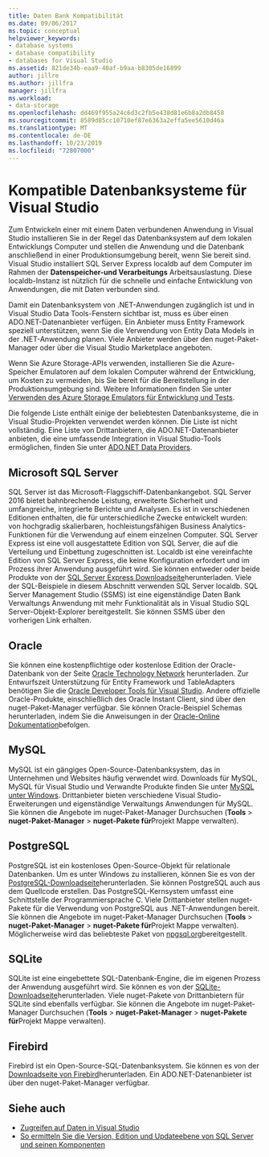 ```yaml
---
title: Daten Bank Kompatibilität
ms.date: 09/06/2017
ms.topic: conceptual
helpviewer_keywords:
- database systems
- database compatibility
- databases for Visual Studio
ms.assetid: 821de34b-eaa9-40af-b9aa-b8305de16899
author: jillre
ms.author: jillfra
manager: jillfra
ms.workload:
- data-storage
ms.openlocfilehash: dd469f955a24c6d3c2fb5e438d81e6b8a2db8458
ms.sourcegitcommit: 8589d85cc10710ef87e6363a2effa5ee5610d46a
ms.translationtype: MT
ms.contentlocale: de-DE
ms.lasthandoff: 10/23/2019
ms.locfileid: "72807000"
---
```

# <a name="compatible-database-systems-for-visual-studio"></a>Kompatible Datenbanksysteme für Visual Studio

Zum Entwickeln einer mit einem Daten verbundenen Anwendung in Visual Studio installieren Sie in der Regel das Datenbanksystem auf dem lokalen Entwicklungs Computer und stellen die Anwendung und die Datenbank anschließend in einer Produktionsumgebung bereit, wenn Sie bereit sind. Visual Studio installiert SQL Server Express localdb auf dem Computer im Rahmen der **Datenspeicher-und Verarbeitungs** Arbeitsauslastung. Diese localdb-Instanz ist nützlich für die schnelle und einfache Entwicklung von Anwendungen, die mit Daten verbunden sind.

Damit ein Datenbanksystem von .NET-Anwendungen zugänglich ist und in Visual Studio Data Tools-Fenstern sichtbar ist, muss es über einen ADO.NET-Datenanbieter verfügen. Ein Anbieter muss Entity Framework speziell unterstützen, wenn Sie die Verwendung von Entity Data Models in der .NET-Anwendung planen. Viele Anbieter werden über den nuget-Paket-Manager oder über die Visual Studio Marketplace angeboten.

Wenn Sie Azure Storage-APIs verwenden, installieren Sie die Azure-Speicher Emulatoren auf dem lokalen Computer während der Entwicklung, um Kosten zu vermeiden, bis Sie bereit für die Bereitstellung in der Produktionsumgebung sind. Weitere Informationen finden Sie unter [Verwenden des Azure Storage Emulators für Entwicklung und Tests](/azure/storage/common/storage-use-emulator).

Die folgende Liste enthält einige der beliebtesten Datenbanksysteme, die in Visual Studio-Projekten verwendet werden können. Die Liste ist nicht vollständig. Eine Liste von Drittanbietern, die ADO.NET-Datenanbieter anbieten, die eine umfassende Integration in Visual Studio-Tools ermöglichen, finden Sie unter [ADO.NET Data Providers](/dotnet/framework/data/adonet/data-providers).

## <a name="microsoft-sql-server"></a>Microsoft SQL Server

SQL Server ist das Microsoft-Flaggschiff-Datenbankangebot. SQL Server 2016 bietet bahnbrechende Leistung, erweiterte Sicherheit und umfangreiche, integrierte Berichte und Analysen. Es ist in verschiedenen Editionen enthalten, die für unterschiedliche Zwecke entwickelt wurden: von hochgradig skalierbaren, hochleistungsfähigen Business Analytics-Funktionen für die Verwendung auf einem einzelnen Computer. SQL Server Express ist eine voll ausgestattete Edition von SQL Server, die auf die Verteilung und Einbettung zugeschnitten ist.  Localdb ist eine vereinfachte Edition von SQL Server Express, die keine Konfiguration erfordert und im Prozess ihrer Anwendung ausgeführt wird. Sie können entweder oder beide Produkte von der [SQL Server Express Downloadseite](https://www.microsoft.com/sql-server/sql-server-editions-express)herunterladen. Viele der SQL-Beispiele in diesem Abschnitt verwenden SQL Server localdb. SQL Server Management Studio (SSMS) ist eine eigenständige Daten Bank Verwaltungs Anwendung mit mehr Funktionalität als in Visual Studio SQL Server-Objekt-Explorer bereitgestellt. Sie können SSMS über den vorherigen Link erhalten.

## <a name="oracle"></a>Oracle

Sie können eine kostenpflichtige oder kostenlose Edition der Oracle-Datenbank von der Seite [Oracle Technology Network](https://www.oracle.com/database/technologies/oracle-database-software-downloads.html) herunterladen. Zur Entwurfszeit Unterstützung für Entity Framework und TableAdapters benötigen Sie die [Oracle Developer Tools für Visual Studio](https://www.oracle.com/database/technologies/developer-tools/visual-studio/). Andere offizielle Oracle-Produkte, einschließlich des Oracle Instant Client, sind über den nuget-Paket-Manager verfügbar. Sie können Oracle-Beispiel Schemas herunterladen, indem Sie die Anweisungen in der [Oracle-Online Dokumentation](https://docs.oracle.com/cd/E11882_01/server.112/e10831/toc.htm)befolgen.

## <a name="mysql"></a>MySQL

MySQL ist ein gängiges Open-Source-Datenbanksystem, das in Unternehmen und Websites häufig verwendet wird. Downloads für MySQL, MySQL für Visual Studio und Verwandte Produkte finden Sie unter [MySQL unter Windows](https://www.mysql.com/why-mysql/windows/). Drittanbieter bieten verschiedene Visual Studio-Erweiterungen und eigenständige Verwaltungs Anwendungen für MySQL. Sie können die Angebote im nuget-Paket-Manager Durchsuchen (**Tools**  > **nuget-Paket-Manager**  > **nuget-Pakete für**Projekt Mappe verwalten).

## <a name="postgresql"></a>PostgreSQL

PostgreSQL ist ein kostenloses Open-Source-Objekt für relationale Datenbanken. Um es unter Windows zu installieren, können Sie es von der [PostgreSQL-Downloadseite](https://www.postgresql.org/download/windows/)herunterladen. Sie können PostgreSQL auch aus dem Quellcode erstellen. Das PostgreSQL-Kernsystem umfasst eine Schnittstelle der Programmiersprache C. Viele Drittanbieter stellen nuget-Pakete für die Verwendung von PostgreSQL aus .NET-Anwendungen bereit. Sie können die Angebote im nuget-Paket-Manager Durchsuchen (**Tools**  > **nuget-Paket-Manager**  > **nuget-Pakete für**Projekt Mappe verwalten). Möglicherweise wird das beliebteste Paket von [npgsql.org](http://www.npgsql.org)bereitgestellt.

## <a name="sqlite"></a>SQLite

SQLite ist eine eingebettete SQL-Datenbank-Engine, die im eigenen Prozess der Anwendung ausgeführt wird. Sie können es von der [SQLite-Downloadseite](https://www.sqlite.org/download.html)herunterladen. Viele nuget-Pakete von Drittanbietern für SQLite sind ebenfalls verfügbar. Sie können die Angebote im nuget-Paket-Manager Durchsuchen (**Tools**  > **nuget-Paket-Manager**  > **nuget-Pakete für**Projekt Mappe verwalten).

## <a name="firebird"></a>Firebird

Firebird ist ein Open-Source-SQL-Datenbanksystem. Sie können es von der [Downloadseite von Firebird](http://firebirdsql.org/en/downloads/)herunterladen. Ein ADO.NET-Datenanbieter ist über den nuget-Paket-Manager verfügbar.

## <a name="see-also"></a>Siehe auch

- [Zugreifen auf Daten in Visual Studio](../data-tools/accessing-data-in-visual-studio.md)
- [So ermitteln Sie die Version, Edition und Updateebene von SQL Server und seinen Komponenten](https://support.microsoft.com/help/321185/how-to-determine-the-version-edition-and-update-level-of-sql-server-an)

